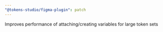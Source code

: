 ```yaml
---
"@tokens-studio/figma-plugin": patch
---
```


Improves performance of attaching/creating variables for large token sets
